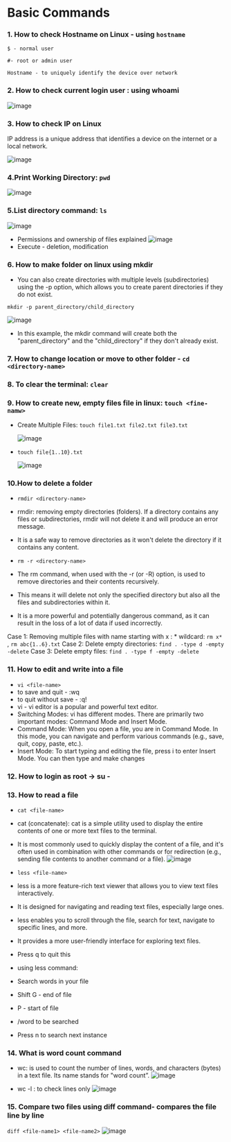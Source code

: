 # Basic Commands

### 1. How to check Hostname on Linux - using `hostname`

    $ - normal user

    #- root or admin user

    Hostname - to uniquely identify the device over network

### 2. How to check current login user : using whoami
   
  ![image](https://github.com/user-attachments/assets/79aa3c69-9125-421f-aa77-125d556ad064)

### 3. How to check IP on Linux

  IP address is a unique address that identifies a device on the internet or a local network.

  ![image](https://github.com/user-attachments/assets/1b7d3d97-0b6e-4ca4-a945-0602fc10910d)

### 4.Print Working Directory: `pwd`

  ![image](https://github.com/user-attachments/assets/aed09d90-f60e-40f9-87dc-de19e127c262)

### 5.List directory command: `ls`

   ![image](https://github.com/user-attachments/assets/92607e6f-6203-4816-9dd6-87b2ecfc7251)

  - Permissions and ownership of files explained
      ![image](https://github.com/user-attachments/assets/bbc623a7-82c1-4aa3-ade6-7910fb74d9ef)
  - Execute - deletion, modification

### 6. How to make folder on linux using mkdir
   
- You can also create directories with multiple levels (subdirectories) using the -p option, which allows you to create parent directories if they do not exist. 

 `mkdir -p parent_directory/child_directory`

 ![image](https://github.com/user-attachments/assets/32f86752-cac2-4b82-99cd-96819448466c)

- In this example, the mkdir command will create both the "parent_directory" and the "child_directory" if they don't already exist.

### 7. How to change location or move to other folder - `cd <directory-name>`

### 8. To clear the terminal: `clear`

### 9. How to create new, empty files file in linux: `touch <fine-namw>`
  - Create Multiple Files: `touch file1.txt file2.txt file3.txt`
    
    ![image](https://github.com/user-attachments/assets/120f7735-401e-4fb9-8fc3-5d0b2333e931)

  - `touch file{1..10}.txt`
    
    ![image](https://github.com/user-attachments/assets/aaf5c051-c994-4329-99dc-de61335e60f0)

### 10.How to delete a folder

- `rmdir <directory-name>`
- rmdir: removing empty directories (folders). If a directory contains any files or subdirectories, rmdir will not delete it and will produce an error message.
- It is a safe way to remove directories as it won't delete the directory if it contains any content.
  
- `rm -r <directory-name>`
- The rm command, when used with the -r (or -R) option, is used to remove directories and their contents recursively. 
- This means it will delete not only the specified directory but also all the files and subdirectories within it.
- It is a more powerful and potentially dangerous command, as it can result in the loss of a lot of data if used incorrectly.

Case 1: Removing multiple files with name starting with x : * wildcard: `rm x*` , `rm abc{1..6}.txt`
Case 2: Delete empty directories:  `find . -type d -empty -delete`
Case 3: Delete empty files: `find . -type f -empty -delete`
    

### 11. How to edit and write into a file 

- `vi <file-name>`
- to save and quit - :wq
- to quit without save - :q!
- vi - vi editor is a popular and powerful text editor.
- Switching Modes: vi has different modes. There are primarily two important modes: Command Mode and Insert Mode.
- Command Mode: When you open a file, you are in Command Mode. In this mode, you can navigate and perform various commands (e.g., save, quit, copy, paste, etc.). 
- Insert Mode: To start typing and editing the file, press i to enter Insert Mode. You can then type and make changes

### 12. How to login as root → su -

### 13. How to read a file

- `cat <file-name>`
- cat (concatenate): cat is a simple utility used to display the entire contents of one or more text files to the terminal. 
- It is most commonly used to quickly display the content of a file, and it's often used in combination with other commands or for redirection (e.g., sending file contents to another command or a file).
    ![image](https://github.com/user-attachments/assets/12dc3e0d-b58b-453b-8e67-efba7cabca17)

- `less <file-name>`
- less is a more feature-rich text viewer that allows you to view text files interactively.
- It is designed for navigating and reading text files, especially large ones. 
- less enables you to scroll through the file, search for text, navigate to specific lines, and more.
- It provides a more user-friendly interface for exploring text files.
- Press q to quit this
- using less command:
- Search words in your file
- Shift G - end of file
- P - start of file
- /word to be searched 
- Press n to search next instance

### 14. What is word count command

- wc: is used to count the number of lines, words, and characters (bytes) in a text file. Its name stands for "word count”.
    ![image](https://github.com/user-attachments/assets/657e8113-064b-4e97-b99b-b55b669226fa)

- wc -l : to check lines only
    ![image](https://github.com/user-attachments/assets/609468f4-5234-4f1b-ae9a-b8b64506a458)


### 15. Compare two files using diff command- compares the file line by line

`diff <file-name1> <file-name2>`
![image](https://github.com/user-attachments/assets/a10e177c-7b4f-474f-925a-dacd57ac2ed7)

